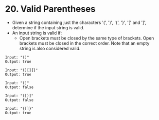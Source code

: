 # 20. Valid Parentheses
* Given a string containing just the characters '(', ')', '{', '}', '[' and ']', determine if the input string is valid.
* An input string is valid if:
    * Open brackets must be closed by the same type of brackets.
Open brackets must be closed in the correct order.
Note that an empty string is also considered valid.

```text
Input: "()"
Output: true

Input: "()[]{}"
Output: true

Input: "(]"
Output: false

Input: "([)]"
Output: false

Input: "{[]}"
Output: true
```